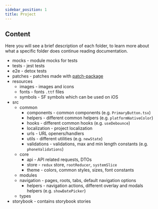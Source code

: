 ```yaml
---
sidebar_position: 1
title: Project
---
```


## Content

Here you will see a brief description of each folder, to learn more about what a specific folder does continue reading documentation.

- mocks - module mocks for tests
- tests - jest tests
- e2e - detox tests
- patches - patches made with [patch-package](https://github.com/ds300/patch-package)
- resources
  - images - images and icons
  - fonts - fonts `.ttf` files
  - symbols - SF symbols which can be used on iOS
- src
  - common
    - components - common components (e.g. `PrimaryButton.tsx`)
    - helpers - different common helpers (e.g. `platformNativeColor`)
    - hooks - different common hooks (e.g. `useDebounce`)
    - localization - project localization
    - urls - URL openers/handlers
    - utils - different utilities (e.g. `newState`)
    - validations - validations, max and min length constants (e.g. `phoneValidations`)
  - core
    - api - API related requests, DTOs
    - store - `redux` store, `rootReducer`, `systemSlice`
    - theme - colors, common styles, sizes, font constants 
  - modules
  - navigation - pages, roots, tabs, default navigation options
    - helpers - navigation actions, different overlay and modals helpers (e.g. `showDatePicker`)
  - types
- storybook - contains storybook stories
